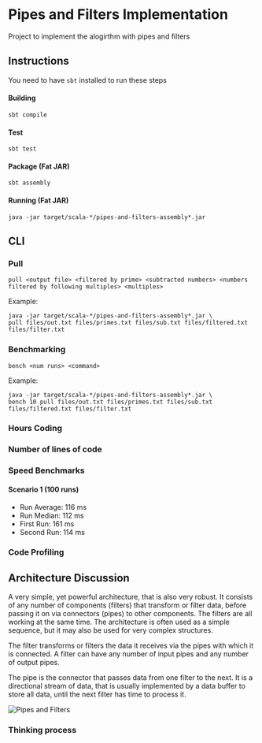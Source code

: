 # Pipes and Filters Implementation

Project to implement the alogirthm with pipes and filters

## Instructions

You need to have `sbt` installed to run these steps

#### Building 
    
    sbt compile
    
#### Test

    sbt test

#### Package (Fat JAR)

    sbt assembly
    
#### Running (Fat JAR)

    java -jar target/scala-*/pipes-and-filters-assembly*.jar
    
## CLI 

### Pull

    pull <output file> <filtered by prime> <subtracted numbers> <numbers filtered by following multiples> <multiples>

Example: 

    java -jar target/scala-*/pipes-and-filters-assembly*.jar \
    pull files/out.txt files/primes.txt files/sub.txt files/filtered.txt files/filter.txt
    
### Benchmarking

    bench <num runs> <command>
    
Example: 

    java -jar target/scala-*/pipes-and-filters-assembly*.jar \
    bench 10 pull files/out.txt files/primes.txt files/sub.txt files/filtered.txt files/filter.txt
    
### Hours Coding

### Number of lines of code

### Speed Benchmarks
#### Scenario 1 (100 runs)
- Run Average: 116 ms
- Run Median: 112 ms
- First Run: 161 ms
- Second Run: 114 ms 

### Code Profiling

## Architecture Discussion

A very simple, yet powerful architecture, that is also very robust. It consists of any number of components (filters) that transform or filter data, before passing it on via connectors (pipes) to other components. The filters are all working at the same time. The architecture is often used as a simple sequence, but it may also be used for very complex structures.

The filter transforms or filters the data it receives via the pipes with which it is connected. A filter can have any number of input pipes and any number of output pipes.

The pipe is the connector that passes data from one filter to the next. It is a directional stream of data, that is usually implemented by a data buffer to store all data, until the next filter has time to process it.

![Pipes and Filters](https://www.oreilly.com/library/view/software-architecture-with/9781786468529/graphics/B05759_08_14.jpg)

### Thinking process

    
